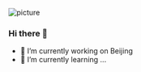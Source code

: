 ![picture](https://gitee.com/ikira/ImageRepo/raw/master/images/4e722b5ac77d456ca11effa84afa606b.jpeg)

### Hi there 👋

- 🔭 I’m currently working on Beijing
- 🌱 I’m currently learning ...


<!--
**zenchen3331/zenchen3331** is a ✨ _special_ ✨ repository because its `README.md` (this file) appears on your GitHub profile.

Here are some ideas to get you started:

- 🔭 I’m currently working on ...
- 🌱 I’m currently learning ...
- 👯 I’m looking to collaborate on ...
- 🤔 I’m looking for help with ...
- 💬 Ask me about ...
- 📫 How to reach me: ...
- 😄 Pronouns: ...
- ⚡ Fun fact: ...
-->
